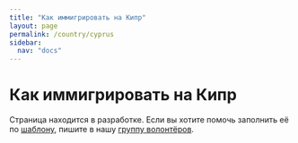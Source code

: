 ```yaml
---
title: "Как иммигрировать на Кипр"
layout: page
permalink: /country/cyprus
sidebar:
  nav: "docs"
---
```


# Как иммигрировать на Кипр

Страница находится в разработке. Если вы хотите помочь заполнить её по [шаблону](/template), пишите в нашу [группу волонтёров](https://t.me/+FHi3FnJaoWJkMDAx).

